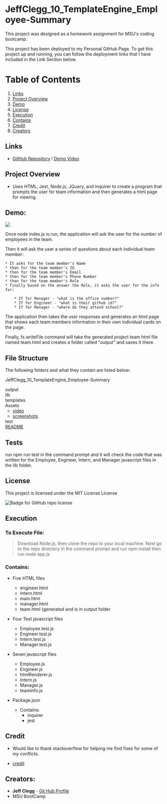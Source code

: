 # JeffClegg_10_TemplateEngine_Employee-Summary

This project was designed as a homework assignment for MSU's coding bootcamp. 

This project has been deployed to my Personal GitHub Page. To get this project up and running, you can follow the deployment links that I have included in the Link Section below.

# Table of Contents
1. [Links](#Links)
2. [Project Overview](#projectoverview)
3. [Demo](#demo)
4. [License](#license)
5. [Execution](Execution)
6. [Contains](#contains)
7. [Credit](#credit)
8. [Creators](#creators)

## Links

* [GitHub Repository](https://github.com/JC72/JeffClegg_10_TemplateEngine_Employee-Summary)
! [Demo Video](https://github.com/JC72/JeffClegg_09_GoodReadMe_Generator/blob/main/Assets/video/NodejsVideo.mp4)

## Project Overview <a name="projectoverview"></a>
* Uses HTML, Jest, Node.js, JQuery, and Inquirer to create a program that prompts the user for team information and then generates a html page for viewing.


## Demo:

![](https://github.com/JC72/JeffClegg_09_GoodReadMe_Generator/blob/main/Assets/video/NodejsVideo.gif)

Once node index.js is run, the application will ask the user for the number of employees in the team.

Then it will ask the user a series of questions about each individual team member:

    * It asks for the team member's Name
    * then for the team member's ID
    * then for the team member's Email
    * then for the team member's Phone Number
    * then for the team member's Role
    * finally based on the answer the Role, it asks the user for the info for:

        * If for Manager - "what is the office number?"
        * If for Engineer - "what is their github id?"
        * If for Manager - "where do they attend school?"

The application then takes the user responses and generates an html page that shows each team members information in their own individual cards on the page.

Finally, fs.writeFile command will take the generated project team html file named team.html and creates a folder called "output"  and saves it there. 

## File Structure

The following folders and what they contain are listed below:

  <div>JeffClegg_10_TemplateEngine_Employee-Summary<ul style="list-style-type:none;padding:0"><li>output<ul></ul></li><li>lib<ul></ul></li><li>templates<ul></ul></li><li>Assets<ul><li><a href="video">video</a></li><li><a href="screenshots">screenshots</a></li></ul></li><li>test<ul></ul></li><li><a href="README">README</a></li></ul></div>

## Tests

run npm run test in the command prompt and it will check the code that was written for the Employee, Engineer, Intern, and Manager javascript files in the lib folder.

## License

This project is licensed under the MIT License License

![Badge for GitHub repo license](https://img.shields.io/github/license/JC72/JeffClegg_10_TemplateEngine_Employee-Summary?style=flat&logo=appveyor)

## Execution
### To Execute File:
> Download Node.js, then clone the repo to your local machine. Next go to the repo directory in the command prompt and run npm install then run node app.js

### Contains:

* Five HTML files
    * engineer.html
    * intern.html
    * main.html
    * manager.html
    * team.html (generated and is in output folder

* Four Test javascript files
    * Employee.test.js 
    * Engineer.test.js
    * Intern.test.js
    * Manager.test.js

* Seven javascript files
    * Employee.js 
    * Engineer.js
    * htmlRenderer.js
    * Intern.js
    * Manager.js
    * teaminfo.js
        
* Package.json
    * Contains:
        * inquirer
        * jest


## Credit

* Would like to thank stackoverflow for helping me find fixes for some of my conflicts.

* [credit](https://stackoverflow.com/)

## Creators:

* **Jeff Clegg** - [Git Hub Profile](https://github.com/JC72)
* MSU BootCamp